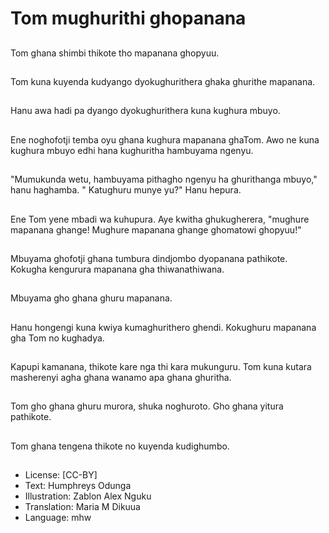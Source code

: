 # Tom mughurithi ghopanana

##
Tom ghana shimbi thikote tho mapanana ghopyuu.

##
Tom kuna kuyenda kudyango dyokughurithera ghaka ghurithe mapanana.

##
Hanu awa hadi pa dyango dyokughurithera kuna kughura mbuyo.

##
Ene noghofotji temba oyu ghana kughura mapanana ghaTom. Awo ne kuna kughura mbuyo edhi hana kughuritha hambuyama ngenyu.

##
"Mumukunda wetu, hambuyama pithagho ngenyu ha ghurithanga mbuyo," hanu haghamba. " Katughuru munye yu?" Hanu hepura.

##
Ene Tom yene mbadi wa kuhupura. Aye kwitha ghukugherera, "mughure mapanana ghange! Mughure mapanana ghange ghomatowi ghopyuu!"

##
Mbuyama ghofotji ghana tumbura dindjombo dyopanana pathikote. Kokugha kengurura mapanana gha thiwanathiwana.

##
Mbuyama gho ghana ghuru mapanana.

##
Hanu hongengi kuna kwiya kumaghurithero ghendi. Kokughuru mapanana gha Tom no kughadya.

##
Kapupi kamanana, thikote kare nga thi kara mukunguru. Tom kuna kutara masherenyi agha ghana wanamo apa ghana ghuritha.

##
Tom gho ghana ghuru murora, shuka noghuroto. Gho ghana yitura pathikote.

##
Tom ghana tengena thikote no kuyenda kudighumbo.

##
* License: [CC-BY]
* Text: Humphreys Odunga
* Illustration: Zablon Alex Nguku
* Translation: Maria M Dikuua
* Language: mhw
